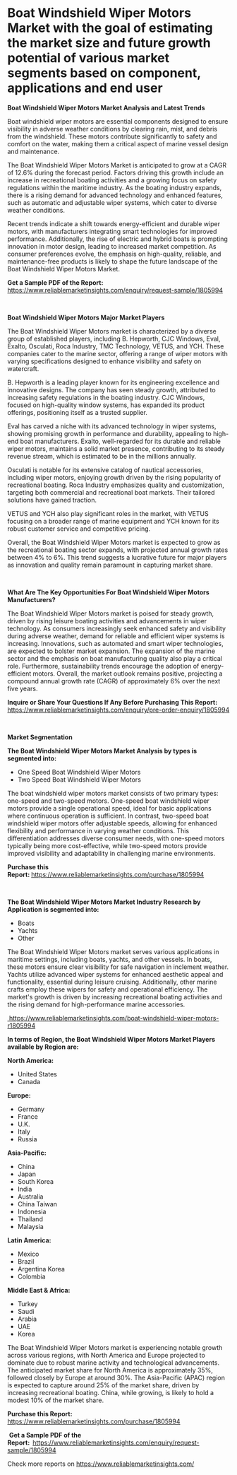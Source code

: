 <p><h1>Boat Windshield Wiper Motors Market with the goal of estimating the market size and future growth potential of various market segments based on component, applications and end user</h1></p><p><strong>Boat Windshield Wiper Motors Market Analysis and Latest Trends</strong></p>
<p><p>Boat windshield wiper motors are essential components designed to ensure visibility in adverse weather conditions by clearing rain, mist, and debris from the windshield. These motors contribute significantly to safety and comfort on the water, making them a critical aspect of marine vessel design and maintenance.</p><p>The Boat Windshield Wiper Motors Market is anticipated to grow at a CAGR of 12.6% during the forecast period. Factors driving this growth include an increase in recreational boating activities and a growing focus on safety regulations within the maritime industry. As the boating industry expands, there is a rising demand for advanced technology and enhanced features, such as automatic and adjustable wiper systems, which cater to diverse weather conditions.</p><p>Recent trends indicate a shift towards energy-efficient and durable wiper motors, with manufacturers integrating smart technologies for improved performance. Additionally, the rise of electric and hybrid boats is prompting innovation in motor design, leading to increased market competition. As consumer preferences evolve, the emphasis on high-quality, reliable, and maintenance-free products is likely to shape the future landscape of the Boat Windshield Wiper Motors Market.</p></p>
<p><strong>Get a Sample PDF of the Report:&nbsp;</strong> <a href="https://www.reliablemarketinsights.com/enquiry/request-sample/1805994?utm_campaign=2004&utm_medium=2&utm_source=Github&utm_content=ia&utm_term=18022025&utm_id=boat-windshield-wiper-motors">https://www.reliablemarketinsights.com/enquiry/request-sample/1805994</a></p>
<p>&nbsp;</p>
<p><strong>Boat Windshield Wiper Motors Major Market Players</strong></p>
<p><p>The Boat Windshield Wiper Motors market is characterized by a diverse group of established players, including B. Hepworth, CJC Windows, Eval, Exalto, Osculati, Roca Industry, TMC Technology, VETUS, and YCH. These companies cater to the marine sector, offering a range of wiper motors with varying specifications designed to enhance visibility and safety on watercraft.</p><p>B. Hepworth is a leading player known for its engineering excellence and innovative designs. The company has seen steady growth, attributed to increasing safety regulations in the boating industry. CJC Windows, focused on high-quality window systems, has expanded its product offerings, positioning itself as a trusted supplier.</p><p>Eval has carved a niche with its advanced technology in wiper systems, showing promising growth in performance and durability, appealing to high-end boat manufacturers. Exalto, well-regarded for its durable and reliable wiper motors, maintains a solid market presence, contributing to its steady revenue stream, which is estimated to be in the millions annually.</p><p>Osculati is notable for its extensive catalog of nautical accessories, including wiper motors, enjoying growth driven by the rising popularity of recreational boating. Roca Industry emphasizes quality and customization, targeting both commercial and recreational boat markets. Their tailored solutions have gained traction.</p><p>VETUS and YCH also play significant roles in the market, with VETUS focusing on a broader range of marine equipment and YCH known for its robust customer service and competitive pricing.</p><p>Overall, the Boat Windshield Wiper Motors market is expected to grow as the recreational boating sector expands, with projected annual growth rates between 4% to 6%. This trend suggests a lucrative future for major players as innovation and quality remain paramount in capturing market share.</p></p>
<p>&nbsp;</p>
<p><strong>What Are The Key Opportunities For Boat Windshield Wiper Motors Manufacturers?</strong></p>
<p><p>The Boat Windshield Wiper Motors market is poised for steady growth, driven by rising leisure boating activities and advancements in wiper technology. As consumers increasingly seek enhanced safety and visibility during adverse weather, demand for reliable and efficient wiper systems is increasing. Innovations, such as automated and smart wiper technologies, are expected to bolster market expansion. The expansion of the marine sector and the emphasis on boat manufacturing quality also play a critical role. Furthermore, sustainability trends encourage the adoption of energy-efficient motors. Overall, the market outlook remains positive, projecting a compound annual growth rate (CAGR) of approximately 6% over the next five years.</p></p>
<p><strong>Inquire or Share Your Questions If Any Before Purchasing This Report:</strong> <a href="https://www.reliablemarketinsights.com/enquiry/pre-order-enquiry/1805994?utm_campaign=2004&utm_medium=2&utm_source=Github&utm_content=ia&utm_term=18022025&utm_id=boat-windshield-wiper-motors">https://www.reliablemarketinsights.com/enquiry/pre-order-enquiry/1805994</a></p>
<p>&nbsp;</p>
<p><strong>Market Segmentation</strong></p>
<p><strong>The Boat Windshield Wiper Motors Market Analysis by types is segmented into:</strong></p>
<p><ul><li>One Speed Boat Windshield Wiper Motors</li><li>Two Speed Boat Windshield Wiper Motors</li></ul></p>
<p><p>The boat windshield wiper motors market consists of two primary types: one-speed and two-speed motors. One-speed boat windshield wiper motors provide a single operational speed, ideal for basic applications where continuous operation is sufficient. In contrast, two-speed boat windshield wiper motors offer adjustable speeds, allowing for enhanced flexibility and performance in varying weather conditions. This differentiation addresses diverse consumer needs, with one-speed motors typically being more cost-effective, while two-speed motors provide improved visibility and adaptability in challenging marine environments.</p></p>
<p><strong>Purchase this Report:&nbsp;</strong><a href="https://www.reliablemarketinsights.com/purchase/1805994?utm_campaign=2004&utm_medium=2&utm_source=Github&utm_content=ia&utm_term=18022025&utm_id=boat-windshield-wiper-motors">https://www.reliablemarketinsights.com/purchase/1805994</a></p>
<p>&nbsp;</p>
<p><strong>The Boat Windshield Wiper Motors Market Industry Research by Application is segmented into:</strong></p>
<p><ul><li>Boats</li><li>Yachts</li><li>Other</li></ul></p>
<p><p>The Boat Windshield Wiper Motors market serves various applications in maritime settings, including boats, yachts, and other vessels. In boats, these motors ensure clear visibility for safe navigation in inclement weather. Yachts utilize advanced wiper systems for enhanced aesthetic appeal and functionality, essential during leisure cruising. Additionally, other marine crafts employ these wipers for safety and operational efficiency. The market's growth is driven by increasing recreational boating activities and the rising demand for high-performance marine accessories.</p></p>
<p><a href="https://www.reliablemarketinsights.com/boat-windshield-wiper-motors-r1805994?utm_campaign=2004&utm_medium=2&utm_source=Github&utm_content=ia&utm_term=18022025&utm_id=boat-windshield-wiper-motors">&nbsp;https://www.reliablemarketinsights.com/boat-windshield-wiper-motors-r1805994</a></p>
<p><strong>In terms of Region, the Boat Windshield Wiper Motors Market Players available by Region are:</strong></p>
<p>
    <p> <strong> North America: </strong>
        <ul>
            <li>United States</li>
            <li>Canada</li>
        </ul>
        </p> 
    <p> <strong> Europe: </strong>
        <ul>
            <li>Germany</li>
            <li>France</li>
            <li>U.K.</li>
            <li>Italy</li>
            <li>Russia</li>
        </ul>
        </p> 
    <p> <strong> Asia-Pacific: </strong>
        <ul>
            <li>China</li>
            <li>Japan</li>
            <li>South Korea</li>
            <li>India</li>
            <li>Australia</li>
            <li>China Taiwan</li>
            <li>Indonesia</li>
            <li>Thailand</li>
            <li>Malaysia</li>
        </ul>
        </p> 
    <p> <strong> Latin America: </strong>
        <ul>
            <li>Mexico</li>
            <li>Brazil</li>
            <li>Argentina Korea</li>
            <li>Colombia</li>
        </ul>
        </p> 
    <p> <strong> Middle East & Africa: </strong>
        <ul>
            <li>Turkey</li>
            <li>Saudi</li>
            <li>Arabia</li>
            <li>UAE</li>
            <li>Korea</li>
        </ul>
    </p>
    </p>
<p><p>The Boat Windshield Wiper Motors market is experiencing notable growth across various regions, with North America and Europe projected to dominate due to robust marine activity and technological advancements. The anticipated market share for North America is approximately 35%, followed closely by Europe at around 30%. The Asia-Pacific (APAC) region is expected to capture around 25% of the market share, driven by increasing recreational boating. China, while growing, is likely to hold a modest 10% of the market share.</p></p>
<p><strong>Purchase this Report: </strong><a href="https://www.reliablemarketinsights.com/purchase/1805994?utm_campaign=2004&utm_medium=2&utm_source=Github&utm_content=ia&utm_term=18022025&utm_id=boat-windshield-wiper-motors">https://www.reliablemarketinsights.com/purchase/1805994</a></p>
<p>&nbsp;<strong>Get a Sample PDF of the Report:&nbsp;&nbsp;</strong><a href="https://www.reliablemarketinsights.com/enquiry/request-sample/1805994?utm_campaign=2004&utm_medium=2&utm_source=Github&utm_content=ia&utm_term=18022025&utm_id=boat-windshield-wiper-motors">https://www.reliablemarketinsights.com/enquiry/request-sample/1805994</a></p>
<p><strong></strong></p>
<p>Check more reports on <a href="https://www.reliablemarketinsights.com/?utm_campaign=2004&utm_medium=2&utm_source=Github&utm_content=ia&utm_term=18022025&utm_id=boat-windshield-wiper-motors">https://www.reliablemarketinsights.com/</a></p>